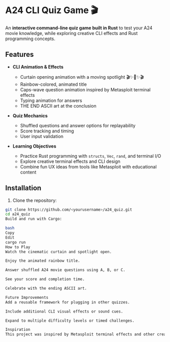 # A24 CLI Quiz Game 🎬

An **interactive command-line quiz game built in Rust** to test your A24 movie knowledge, while exploring creative CLI effects and Rust programming concepts.

## Features

- **CLI Animation & Effects**
  
  - Curtain opening animation with a moving spotlight 🎬✨🎥✨🎬
  - Rainbow-colored, animated title
  - Caps-wave question animation inspired by Metasploit terminal effects
  - Typing animation for answers
  - THE END ASCII art at the conclusion

- **Quiz Mechanics**
  
  - Shuffled questions and answer options for replayability
  - Score tracking and timing
  - User input validation

- **Learning Objectives**
  
  - Practice Rust programming with `structs`, `Vec`, `rand`, and terminal I/O
  - Explore creative terminal effects and CLI design
  - Combine fun UX ideas from tools like Metasploit with educational content

## Installation

1. Clone the repository:

```bash
git clone https://github.com/<yourusername>/a24_quiz.git
cd a24_quiz
Build and run with Cargo:

bash
Copy
Edit
cargo run
How to Play
Watch the cinematic curtain and spotlight open.

Enjoy the animated rainbow title.

Answer shuffled A24 movie questions using A, B, or C.

See your score and completion time.

Celebrate with the ending ASCII art.

Future Improvements
Add a reusable framework for plugging in other quizzes.

Include additional CLI visual effects or sound cues.

Expand to multiple difficulty levels or timed challenges.

Inspiration
This project was inspired by Metasploit terminal effects and other creative CLI tools, combining fun animations with practical Rust programming practice. It's a showcase of how command-line tools can be both educational and visually dynamic.
```
